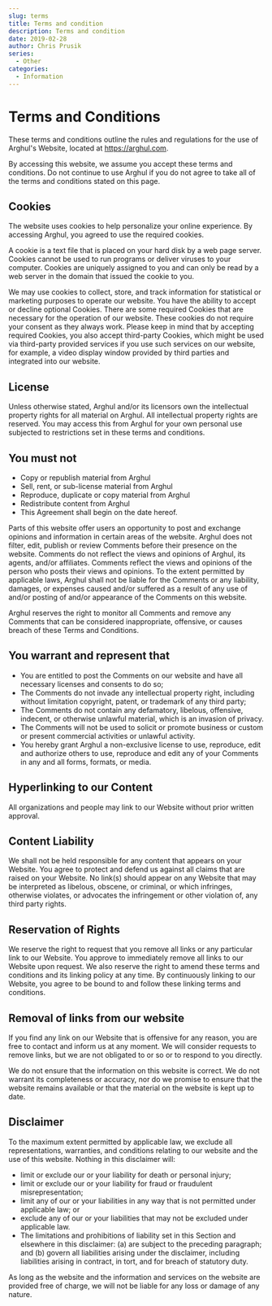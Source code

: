 ```yaml
---
slug: terms
title: Terms and condition
description: Terms and condition
date: 2019-02-28
author: Chris Prusik
series:
  - Other
categories:
  - Information
---
```


# Terms and Conditions

These terms and conditions outline the rules and regulations for the use of Arghul's Website, located at https://arghul.com.

By accessing this website, we assume you accept these terms and conditions. Do not continue to use Arghul if you do not agree to take all of the terms and conditions stated on this page.

## Cookies

The website uses cookies to help personalize your online experience. By accessing Arghul, you agreed to use the required cookies.

A cookie is a text file that is placed on your hard disk by a web page server. Cookies cannot be used to run programs or deliver viruses to your computer. Cookies are uniquely assigned to you and can only be read by a web server in the domain that issued the cookie to you.

We may use cookies to collect, store, and track information for statistical or marketing purposes to operate our website. You have the ability to accept or decline optional Cookies. There are some required Cookies that are necessary for the operation of our website. These cookies do not require your consent as they always work. Please keep in mind that by accepting required Cookies, you also accept third-party Cookies, which might be used via third-party provided services if you use such services on our website, for example, a video display window provided by third parties and integrated into our website.

## License

Unless otherwise stated, Arghul and/or its licensors own the intellectual property rights for all material on Arghul. All intellectual property rights are reserved. You may access this from Arghul for your own personal use subjected to restrictions set in these terms and conditions.

## You must not

* Copy or republish material from Arghul
* Sell, rent, or sub-license material from Arghul
* Reproduce, duplicate or copy material from Arghul
* Redistribute content from Arghul
* This Agreement shall begin on the date hereof.

Parts of this website offer users an opportunity to post and exchange opinions and information in certain areas of the website. Arghul does not filter, edit, publish or review Comments before their presence on the website. Comments do not reflect the views and opinions of Arghul, its agents, and/or affiliates. Comments reflect the views and opinions of the person who posts their views and opinions. To the extent permitted by applicable laws, Arghul shall not be liable for the Comments or any liability, damages, or expenses caused and/or suffered as a result of any use of and/or posting of and/or appearance of the Comments on this website.

Arghul reserves the right to monitor all Comments and remove any Comments that can be considered inappropriate, offensive, or causes breach of these Terms and Conditions.

## You warrant and represent that

* You are entitled to post the Comments on our website and have all necessary licenses and consents to do so;
* The Comments do not invade any intellectual property right, including without limitation copyright, patent, or trademark of any third party;
* The Comments do not contain any defamatory, libelous, offensive, indecent, or otherwise unlawful material, which is an invasion of privacy.
* The Comments will not be used to solicit or promote business or custom or present commercial activities or unlawful activity.
* You hereby grant Arghul a non-exclusive license to use, reproduce, edit and authorize others to use, reproduce and edit any of your Comments in any and all forms, formats, or media.

## Hyperlinking to our Content

All organizations and people may link to our Website without prior written approval.

## Content Liability

We shall not be held responsible for any content that appears on your Website. You agree to protect and defend us against all claims that are raised on your Website. No link(s) should appear on any Website that may be interpreted as libelous, obscene, or criminal, or which infringes, otherwise violates, or advocates the infringement or other violation of, any third party rights.

## Reservation of Rights

We reserve the right to request that you remove all links or any particular link to our Website. You approve to immediately remove all links to our Website upon request. We also reserve the right to amend these terms and conditions and its linking policy at any time. By continuously linking to our Website, you agree to be bound to and follow these linking terms and conditions.

## Removal of links from our website

If you find any link on our Website that is offensive for any reason, you are free to contact and inform us at any moment. We will consider requests to remove links, but we are not obligated to or so or to respond to you directly.

We do not ensure that the information on this website is correct. We do not warrant its completeness or accuracy, nor do we promise to ensure that the website remains available or that the material on the website is kept up to date.

## Disclaimer

To the maximum extent permitted by applicable law, we exclude all representations, warranties, and conditions relating to our website and the use of this website. Nothing in this disclaimer will:

* limit or exclude our or your liability for death or personal injury;
* limit or exclude our or your liability for fraud or fraudulent misrepresentation;
* limit any of our or your liabilities in any way that is not permitted under applicable law; or
* exclude any of our or your liabilities that may not be excluded under applicable law.
* The limitations and prohibitions of liability set in this Section and elsewhere in this disclaimer: (a) are subject to the preceding paragraph; and (b) govern all liabilities arising under the disclaimer, including liabilities arising in contract, in tort, and for breach of statutory duty.

As long as the website and the information and services on the website are provided free of charge, we will not be liable for any loss or damage of any nature.